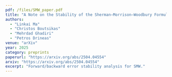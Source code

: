 ```yaml
---
pdf: /files/SMW_paper.pdf
title: "A Note on the Stability of the Sherman–Morrison–Woodbury Formula"
authors:
  - "Linkai Ma"
  - "Christos Boutsikas"
  - "Mehrdad Ghadiri"
  - "Petros Drineas"
venue: "arXiv"
year: 2025
category: preprints
paperurl: "https://arxiv.org/abs/2504.04554"
arxiv: "https://arxiv.org/abs/2504.04554"
excerpt: "Forward/backward error stability analysis for SMW."
---
```

